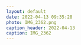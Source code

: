 ```yaml
---
layout: default
date: 2022-04-13 09:35:28
photo: IMG_2362.png
caption_header: 2022-04-13
caption: IMG_2362
---
```

